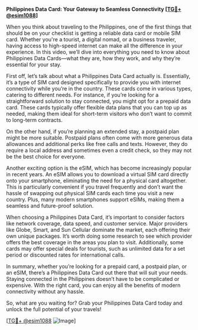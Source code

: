 **Philippines Data Card: Your Gateway to Seamless Connectivity [[TG💪+ @esim1088](https://t.me/s/esim1088)]**

When you think about traveling to the Philippines, one of the first things that should be on your checklist is getting a reliable data card or mobile SIM card. Whether you're a tourist, a digital nomad, or a business traveler, having access to high-speed internet can make all the difference in your experience. In this video, we’ll dive into everything you need to know about Philippines Data Cards—what they are, how they work, and why they’re essential for your stay.

First off, let’s talk about what a Philippines Data Card actually is. Essentially, it’s a type of SIM card designed specifically to provide you with internet connectivity while you’re in the country. These cards come in various types, catering to different needs. For instance, if you’re looking for a straightforward solution to stay connected, you might opt for a prepaid data card. These cards typically offer flexible data plans that you can top up as needed, making them ideal for short-term visitors who don’t want to commit to long-term contracts.

On the other hand, if you’re planning an extended stay, a postpaid plan might be more suitable. Postpaid plans often come with more generous data allowances and additional perks like free calls and texts. However, they do require a local address and sometimes even a credit check, so they may not be the best choice for everyone.

Another exciting option is the eSIM, which has become increasingly popular in recent years. An eSIM allows you to download a virtual SIM card directly onto your smartphone, eliminating the need for a physical card altogether. This is particularly convenient if you travel frequently and don’t want the hassle of swapping out physical SIM cards each time you visit a new country. Plus, many modern smartphones support eSIMs, making them a seamless and future-proof solution.

When choosing a Philippines Data Card, it’s important to consider factors like network coverage, data speed, and customer service. Major providers like Globe, Smart, and Sun Cellular dominate the market, each offering their own unique packages. It’s worth doing some research to see which provider offers the best coverage in the areas you plan to visit. Additionally, some cards may offer special deals for tourists, such as unlimited data for a set period or discounted rates for international calls.

In summary, whether you’re looking for a prepaid card, a postpaid plan, or an eSIM, there’s a Philippines Data Card out there that will suit your needs. Staying connected in the Philippines doesn’t have to be complicated or expensive. With the right card, you can enjoy all the benefits of modern connectivity without any hassle. 

So, what are you waiting for? Grab your Philippines Data Card today and unlock the full potential of your travels! 

[[TG💪+ @esim1088](https://t.me/s/esim1088) ![Image](https://i.postimg.cc/Y0z9fWf4/image.png)]